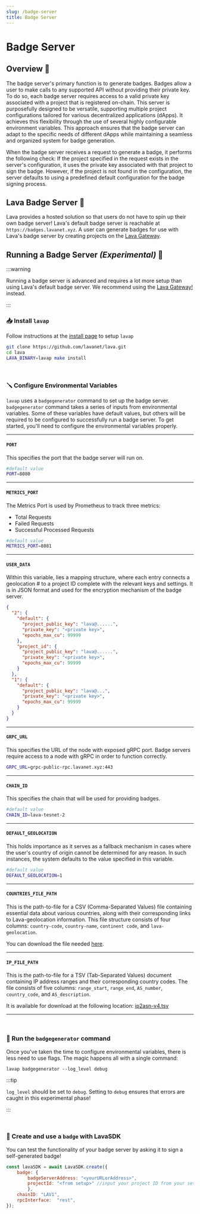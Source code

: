 ```yaml
---
slug: /badge-server
title: Badge Server
---
```


# Badge Server

## Overview 🔎

The badge server's primary function is to generate badges. Badges allow a user to make calls to any supported API without providing their private key. To do so, each badge server requires access to a valid private key associated with a project that is registered on-chain. This server is purposefully designed to be versatile, supporting multiple project configurations tailored for various decentralized applications (dApps). It achieves this flexibility through the use of several highly configurable environment variables. This approach ensures that the badge server can adapt to the specific needs of different dApps while maintaining a seamless and organized system for badge generation.

When the badge server receives a request to generate a badge, it performs the following check: If the project specified in the request exists in the server's configuration, it uses the private key associated with that project to sign the badge. However, if the project is not found in the configuration, the server defaults to using a predefined default configuration for the badge signing process.

## Lava Badge Server 🌋

Lava provides a hosted solution so that users do not have to spin up their own badge server! Lava's default badge server is reachable at `https://badges.lavanet.xyz`. A user can generate badges for use with Lava's badge server by creating projects on the [Lava Gateway](https://gateway.lavanet.xyz/?utm_source=badge-server&utm_medium=docs&utm_campaign=lava-phase-2).

## Running a Badge Server *(Experimental)* 🧪

:::warning

Running a badge server is advanced and requires a lot more setup than using Lava's default badge server. We recommend using the [Lava Gateway!](https://gateway.lavanet.xyz/?utm_source=sdk-frontend&utm_medium=docs&utm_campaign=docs-to-gateway) instead.

:::


### 📥 Install `lavap` 

Follow instructions at the [install page](/install-lava) to setup `lavap`

```bash
git clone https://github.com/lavanet/lava.git
cd lava
LAVA_BINARY=lavap make install
```

<br/>


### 🪛 Configure Environmental Variables 
`lavap` uses a `badgegenerator` command to set up the badge server. `badgegenerator` command takes a series of inputs from environmental variables. Some of these variables have default values, but others will be required to be configured to successfully run a badge server. To get started, you'll need to configure the environmental variables properly.

<hr/>

#### `PORT`

This specifies the port that the badge server will run on. 

```bash
#default value
PORT=8080
```
<hr/>

#### `METRICS_PORT`

The Metrics Port is used by Prometheus to track three metrics:
 - Total Requests
 - Failed Requests
 - Successful Processed Requests


```bash
#default value
METRICS_PORT=8081
```

<hr/>


#### `USER_DATA`

Within this variable, lies a mapping structure, where each entry connects a geolocation # to a project ID complete with the relevant keys and settings. It is in JSON format and used for the encryption mechanism of the badge server.

```json
{
  "2": {
    "default": {
      "project_public_key": "lava@......",
      "private_key": "<private key>",
      "epochs_max_cu": 99999
    },
    "project_id": {
      "project_public_key": "lava@......",
      "private_key": "<private key>",
      "epochs_max_cu": 99999
    }
  },
  "1": {
    "default": {
      "project_public_key": "lava@...",
      "private_key": "<private key>",
      "epochs_max_cu": 99999
    }
  }
}
```

<hr/>

#### `GRPC_URL`

This specifies the URL of the node with exposed gRPC port. Badge servers require access to a node with gRPC in order to function correctly.

```bash
GRPC_URL=grpc-public-rpc.lavanet.xyz:443
```
<hr/>

#### `CHAIN_ID`
This specifies the chain that will be used for providing badges.

```bash
#default value
CHAIN_ID=lava-tesnet-2
```

<hr/>

#### `DEFAULT_GEOLOCATION`
This holds importance as it serves as a fallback mechanism in cases where the user's country of origin cannot be determined for any reason. In such instances, the system defaults to the value specified in this variable.

```bash
#default value
DEFAULT_GEOLOCATION=1
```

<hr/>

#### `COUNTRIES_FILE_PATH`

This is the path-to-file for a CSV (Comma-Separated Values) file containing essential data about various countries, along with their corresponding links to Lava-geolocation information. This file structure consists of four columns: `country-code`, `country-name`, `continent code`, and `lava-geolocation`. 

You can download the file needed [here](https://storage.googleapis.com/lavanet-public-asssets/countries.csv).
<hr/>


#### `IP_FILE_PATH`

This is the path-to-file for a TSV (Tab-Separated Values) document containing IP address ranges and their corresponding country codes. The file consists of five columns: `range_start`, `range_end`, `AS_number`, `country_code`, and `AS_description`. 

It is available for download at the following location: [ip2asn-v4.tsv](https://iptoasn.com/)
<hr/>

<br/>

### 🔨 Run the `badgegenerator` command

Once you've taken the time to configure environmental variables, there is less need to use flags. The magic happens all with a single command:

```
lavap badgegenerator --log_level debug
```

:::tip

`log_level` should be set to `debug`. Setting to `debug` ensures that errors are caught in this experimental phase!

:::

<br/>

### 📏 Create and use a `badge` with LavaSDK

You can test the functionality of your badge server by asking it to sign a self-generated badge!

```javascript
const lavaSDK = await LavaSDK.create({
    badge: {
        badgeServerAddress: "<yourURLorAddress>",
        projectId: "<from setup>" //input your project ID from your setup
        },    
    chainID: "LAV1",
    rpcInterface:  "rest",
});
```
